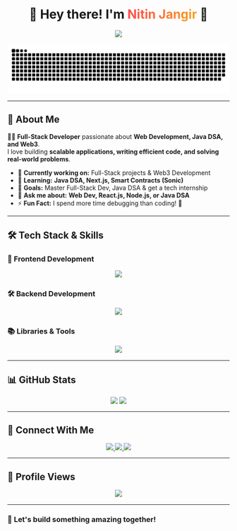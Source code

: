 <!-- Header Section -->
<h1 align="center">
  🚀 Hey there! I'm 
  <span style="background: linear-gradient(90deg, #ff4b4b, #f7a41d); -webkit-background-clip: text; color: transparent;">
    Nitin Jangir
  </span> 
  👋
</h1>

<p align="center">
  <img src="https://readme-typing-svg.herokuapp.com?font=Roboto-Bold&size=30&color=%23F7A41D&center=true&vCenter=true&width=900&height=60&lines=🚀+Full-Stack+Developer;👨‍💻+Computer+Science+Student;🔥+Tech+Enthusiast;💡+Always+Learning!" />
</p>

<p align="center">
  <img src="https://raw.githubusercontent.com/Platane/snk/output/github-contribution-grid-snake.svg" />
</p>

---

## 🧐 About Me  

👨‍💻 **Full-Stack Developer** passionate about **Web Development, Java DSA, and Web3**.  
I love building **scalable applications, writing efficient code, and solving real-world problems**.  

- 🔭 **Currently working on:** Full-Stack projects & Web3 Development  
- 🌱 **Learning:** **Java DSA, Next.js, Smart Contracts (Sonic)**  
- 🎯 **Goals:** Master Full-Stack Dev, Java DSA & get a tech internship  
- 💬 **Ask me about:** **Web Dev, React.js, Node.js, or Java DSA**  
- ⚡ **Fun Fact:** I spend more time debugging than coding! 🤣  

---

## 🛠️ Tech Stack & Skills  

### 🚀 Frontend Development  
<p align="center">
  <img src="https://skillicons.dev/icons?i=html,css,js,react,nextjs,tailwind,bootstrap" />
</p>

### 🛠 Backend Development  
<p align="center">
  <img src="https://skillicons.dev/icons?i=nodejs,express,mongodb,postgres" />
</p>

### 📚 Libraries & Tools  
<p align="center">
  <img src="https://skillicons.dev/icons?i=jwt,docker,git,github,postman" />
</p>

---

## 📊 GitHub Stats  

<p align="center">
  <img width="47%" src="https://github-readme-stats.vercel.app/api?username=Nitinjangir004&show_icons=true&theme=radical&hide_border=true&border_radius=10" />
  <img width="47%" src="https://github-readme-streak-stats.herokuapp.com/?user=Nitinjangir004&theme=radical&hide_border=true&border_radius=10" />
</p>  

---

## 🔗 Connect With Me  

<p align="center">
  <a href="https://instagram.com/nitinjangir004" target="_blank">
    <img src="https://img.shields.io/badge/Instagram-%23E4405F?style=for-the-badge&logo=instagram&logoColor=white" />
  </a>
  <a href="https://x.com/nitinjangir2004" target="_blank">
    <img src="https://img.shields.io/badge/X-%23000000?style=for-the-badge&logo=twitter&logoColor=white" />
  </a>
  <a href="https://github.com/Nitinjangir004" target="_blank">
    <img src="https://img.shields.io/badge/GitHub-%23181717?style=for-the-badge&logo=github&logoColor=white" />
  </a>
</p>

---

## 🎯 Profile Views  

<p align="center">
  <img src="https://komarev.com/ghpvc/?username=Nitinjangir004&label=Profile%20Views&color=blue&style=flat" />
</p>

---

### 🚀 **Let's build something amazing together!**  
